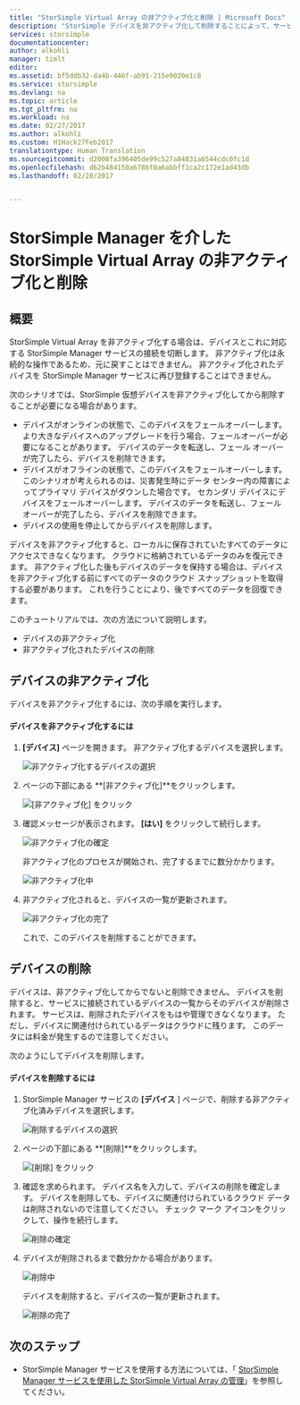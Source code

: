 ```yaml
---
title: "StorSimple Virtual Array の非アクティブ化と削除 | Microsoft Docs"
description: "StorSimple デバイスを非アクティブ化して削除することによって、サービスからこれを削除する方法について説明します。"
services: storsimple
documentationcenter: 
author: alkohli
manager: timlt
editor: 
ms.assetid: bf5ddb32-da4b-446f-ab91-215e9020e1c8
ms.service: storsimple
ms.devlang: na
ms.topic: article
ms.tgt_pltfrm: na
ms.workload: na
ms.date: 02/27/2017
ms.author: alkohli
ms.custom: H1Hack27Feb2017
translationtype: Human Translation
ms.sourcegitcommit: d2008fa396405de99c527a84831a6544cdc0fc1d
ms.openlocfilehash: d62b484150a6786f0a6abbff1ca2c172e1ad43db
ms.lasthandoff: 02/28/2017


---
```

# <a name="deactivate-and-delete-a-storsimple-virtual-array-via-storsimple-manager"></a>StorSimple Manager を介した StorSimple Virtual Array の非アクティブ化と削除
## <a name="overview"></a>概要
StorSimple Virtual Array を非アクティブ化する場合は、デバイスとこれに対応する StorSimple Manager サービスの接続を切断します。 非アクティブ化は永続的な操作であるため、元に戻すことはできません。 非アクティブ化されたデバイスを StorSimple Manager サービスに再び登録することはできません。

次のシナリオでは、StorSimple 仮想デバイスを非アクティブ化してから削除することが必要になる場合があります。

* デバイスがオンラインの状態で、このデバイスをフェールオーバーします。 より大きなデバイスへのアップグレードを行う場合、フェールオーバーが必要になることがあります。 デバイスのデータを転送し、フェール オーバーが完了したら、デバイスを削除できます。
* デバイスがオフラインの状態で、このデバイスをフェールオーバーします。 このシナリオが考えられるのは、災害発生時にデータ センター内の障害によってプライマリ デバイスがダウンした場合です。 セカンダリ デバイスにデバイスをフェールオーバーします。 デバイスのデータを転送し、フェール オーバーが完了したら、デバイスを削除できます。
* デバイスの使用を停止してからデバイスを削除します。 

デバイスを非アクティブ化すると、ローカルに保存されていたすべてのデータにアクセスできなくなります。 クラウドに格納されているデータのみを復元できます。 非アクティブ化した後もデバイスのデータを保持する場合は、デバイスを非アクティブ化する前にすべてのデータのクラウド スナップショットを取得する必要があります。 これを行うことにより、後ですべてのデータを回復できます。

このチュートリアルでは、次の方法について説明します。

* デバイスの非アクティブ化 
* 非アクティブ化されたデバイスの削除

## <a name="deactivate-a-device"></a>デバイスの非アクティブ化
デバイスを非アクティブ化するには、次の手順を実行します。

#### <a name="to-deactivate-the-device"></a>デバイスを非アクティブ化するには
1. **[デバイス]** ページを開きます。 非アクティブ化するデバイスを選択します。
   
    ![非アクティブ化するデバイスの選択](./media/storsimple-ova-deactivate-and-delete-device/deactivate1m.png)
2. ページの下部にある **[非アクティブ化]**をクリックします。
   
    ![[非アクティブ化] をクリック](./media/storsimple-ova-deactivate-and-delete-device/deactivate2m.png)
3. 確認メッセージが表示されます。 **[はい]** をクリックして続行します。 
   
    ![非アクティブ化の確定](./media/storsimple-ova-deactivate-and-delete-device/deactivate3m.png)
   
    非アクティブ化のプロセスが開始され、完了するまでに数分かかります。
   
    ![非アクティブ化中](./media/storsimple-ova-deactivate-and-delete-device/deactivate4m.png)
4. 非アクティブ化されると、デバイスの一覧が更新されます。 
   
    ![非アクティブ化の完了](./media/storsimple-ova-deactivate-and-delete-device/deactivate5m.png)
   
    これで、このデバイスを削除することができます。 

## <a name="delete-the-device"></a>デバイスの削除
デバイスは、非アクティブ化してからでないと削除できません。 デバイスを削除すると、サービスに接続されているデバイスの一覧からそのデバイスが削除されます。 サービスは、削除されたデバイスをもはや管理できなくなります。 ただし、デバイスに関連付けられているデータはクラウドに残ります。 このデータには料金が発生するので注意してください。 

次のようにしてデバイスを削除します。

#### <a name="to-delete-the-device"></a>デバイスを削除するには
1. StorSimple Manager サービスの **[デバイス** ] ページで、削除する非アクティブ化済みデバイスを選択します。
   
   ![削除するデバイスの選択](./media/storsimple-ova-deactivate-and-delete-device/deactivate5m.png)
2. ページの下部にある **[削除]**をクリックします。
   
   ![[削除] をクリック](./media/storsimple-ova-deactivate-and-delete-device/deactivate6m.png)
3. 確認を求められます。 デバイス名を入力して、デバイスの削除を確定します。 デバイスを削除しても、デバイスに関連付けられているクラウド データは削除されないので注意してください。 チェック マーク アイコンをクリックして、操作を続行します。
   
   ![削除の確定](./media/storsimple-ova-deactivate-and-delete-device/deactivate7m.png) 
4. デバイスが削除されるまで数分かかる場合があります。 
   
   ![削除中](./media/storsimple-ova-deactivate-and-delete-device/deactivate8m.png)
   
    デバイスを削除すると、デバイスの一覧が更新されます。
   
   ![削除の完了](./media/storsimple-ova-deactivate-and-delete-device/deactivate9m.png)

## <a name="next-steps"></a>次のステップ
* StorSimple Manager サービスを使用する方法については、「 [StorSimple Manager サービスを使用した StorSimple Virtual Array の管理](storsimple-ova-manager-service-administration.md)」を参照してください。 


